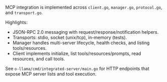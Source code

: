 MCP integration is implemented across `client.go`, `manager.go`, `protocol.go`, and `transport.go`.

Highlights:
- JSON-RPC 2.0 messaging with request/response/notification helpers.
- Transports: stdio, socket (unix/tcp), in-memory (tests).
- Manager handles multi-server lifecycle, health checks, and listing tools/resources.
- Client implements initialize, list tools/resources/prompts, read resources, and call tools.

See `o-llama/cmd/integrated-server/main.go` for HTTP endpoints that expose MCP server lists and tool execution.

